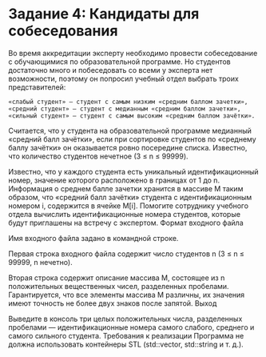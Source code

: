 # Задание 4: Кандидаты для собеседования

Во время аккредитации эксперту необходимо провести собеседование с обучающимися по образовательной программе. Но студентов достаточно много и побеседовать со всеми у эксперта нет возможности, поэтому он попросил учебный отдел выбрать троих представителей:

    «слабый студент» — студент с самым низким «средним баллом зачетки»,
    «средний студент» — студент с медианным «средним баллом зачетки»,
    «сильный студент» — студент с самым высоким «средним баллом зачётки».

Считается, что у студента на образовательной программе медианный «средний балл зачётки», если при сортировке студентов по «среднему баллу зачётки» он оказывается ровно посередине списка. Известно, что количество студентов нечетное (3 ≤ n ≤ 99999).

Известно, что у каждого студента есть уникальный идентификационный номер, значение которого расположено в границах от 1 до n. Информация о среднем балле зачетки хранится в массиве M таким образом, что «средний балл зачётки» студента с идентификационным номером i, содержится в ячейке M[i]. Помогите сотруднику учебного отдела вычислить идентификационные номера студентов, которые будут приглашены на встречу с экспертом.
Формат входного файла

Имя входного файла задано в командной строке.

Первая строка входного файла содержит число студентов n (3 ≤ n ≤ 99999, n нечетно).

Вторая строка содержит описание массива M, состоящее из n положительных вещественных чисел, разделенных пробелами. Гарантируется, что все элементы массива M различны, их значения имеют точность не более двух знаков после запятой.
Выход

Выведите в консоль три целых положительных числа, разделенных пробелами — идентификационные номера самого слабого, среднего и самого сильного студента.
Требования к реализации
Программа не должна использовать контейнеры STL (std::vector, std::string и т. д.).
